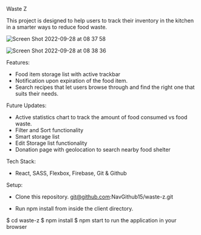 Waste Z

This project is designed to help users to track their inventory in the kitchen in a smarter ways to reduce food waste. 

![Screen Shot 2022-09-28 at 08 37 58](https://user-images.githubusercontent.com/103960076/192780513-d885f764-263b-4109-9713-ba414ad98e1b.png)

![Screen Shot 2022-09-28 at 08 38 36](https://user-images.githubusercontent.com/103960076/192780581-5bed890b-b5ba-478f-b36f-3956e20c7cca.png)

Features:
- Food item storage list with active trackbar
- Notification upon expiration of the food item.
- Search recipes that let users browse through and find the right one that suits their needs.

Future Updates:
- Active statistics chart to track the amount of food consumed vs food waste.
- Filter and Sort functionality
- Smart storage list
- Edit Storage list functionality
- Donation page with geolocation to search nearby food shelter


Tech Stack:
- React, SASS, Flexbox, Firebase, Git & Github

Setup:
- Clone this repository. git@github.com:NavGithub15/waste-z.git

- Run npm install from inside the client directory.

$ cd waste-z
$ npm install
$ npm start to run the application in your browser
